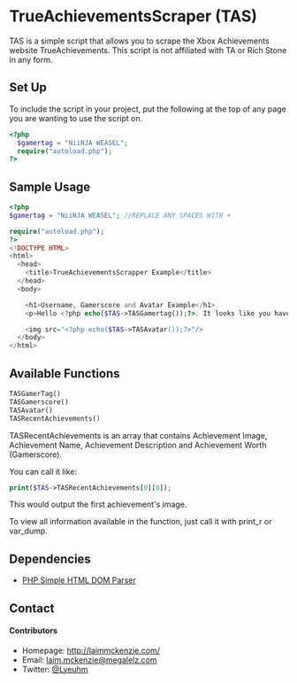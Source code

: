 TrueAchievementsScraper (TAS)
======
TAS is a simple script that allows you to scrape the Xbox Achievements website TrueAchievements. This script is not affiliated with TA or Rich Stone in any form.

## Set Up
To include the script in your project, put the following at the top of any page you are wanting to use the script on.
```php
<?php
  $gamertag = "NiiNJA WEASEL";
  require("autoload.php");
?>
```

## Sample Usage
```php
<?php
$gamertag = "NiiNJA WEASEL"; //REPLACE ANY SPACES WITH +

require("autoload.php");
?>
<!DOCTYPE HTML>
<html>
  <head>
    <title>TrueAchievementsScrapper Example</title>
  </head>
  <body>

    <h1>Username, Gamerscore and Avatar Example</h1>
    <p>Hello <?php echo($TAS->TASGamertag());?>. It looks like you have <?php echo($TAS->TASGamerscore());?> gamerscore.</p>

    <img src="<?php echo($TAS->TASAvatar());?>"/>
  </body>
</html>
```

## Available Functions

```php
TASGamerTag()
TASGamerscore()
TASAvatar()
TASRecentAchievements()
```

TASRecentAchievements is an array that contains Achievement Image, Achievement Name, Achievement Description and Achievement Worth (Gamerscore).

You can call it like:

```php
print($TAS->TASRecentAchievements[0][0]);
```

This would output the first achievement's image.

To view all information available in the function, just call it with print_r or var_dump.
## Dependencies
* [PHP Simple HTML DOM Parser](http://simplehtmldom.sourceforge.net)

## Contact
#### Contributors
* Homepage: http://laimmckenzie.com/
* Email: laim.mckenzie@megalelz.com
* Twitter: [@Lyeuhm](https://twitter.com/Lyeuhm "Laim on twitter")
